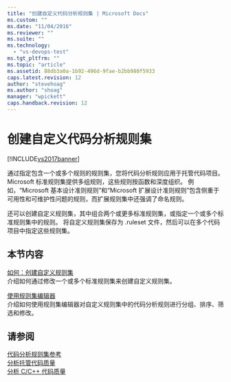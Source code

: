 ```yaml
---
title: "创建自定义代码分析规则集 | Microsoft Docs"
ms.custom: ""
ms.date: "11/04/2016"
ms.reviewer: ""
ms.suite: ""
ms.technology: 
  - "vs-devops-test"
ms.tgt_pltfrm: ""
ms.topic: "article"
ms.assetid: 88db3a0a-1b92-496d-9fae-b2bb980f5933
caps.latest.revision: 12
author: "stevehoag"
ms.author: "shoag"
manager: "wpickett"
caps.handback.revision: 12
---
```

# 创建自定义代码分析规则集
[!INCLUDE[vs2017banner](../code-quality/includes/vs2017banner.md)]

通过指定包含一个或多个规则的规则集，您将代码分析规则应用于托管代码项目。  Microsoft 标准规则集提供多组规则，这些规则按函数和深度组织。  例如，“Microsoft 基本设计准则规则”和“Microsoft 扩展设计准则规则”包含侧重于可用性和可维护性问题的规则，而扩展规则集中还强调了命名规则。  
  
 还可以创建自定义规则集，其中组合两个或更多标准规则集，或指定一个或多个标准规则集中的规则。  将自定义规则集保存为 .ruleset 文件，然后可以在多个代码项目中指定这些规则集。  
  
## 本节内容  
 [如何：创建自定义规则集](../code-quality/how-to-create-a-custom-rule-set.md)  
 介绍如何通过修改一个或多个标准规则集来创建自定义规则集。  
  
 [使用规则集编辑器](../code-quality/working-in-the-code-analysis-rule-set-editor.md)  
 介绍如何使用规则集编辑器对自定义规则集中的代码分析规则进行分组、排序、筛选和修改。  
  
## 请参阅  
 [代码分析规则集参考](../code-quality/code-analysis-rule-set-reference.md)   
 [分析托管代码质量](../code-quality/analyzing-managed-code-quality-by-using-code-analysis.md)   
 [分析 C\/C\+\+ 代码质量](../code-quality/analyzing-c-cpp-code-quality-by-using-code-analysis.md)